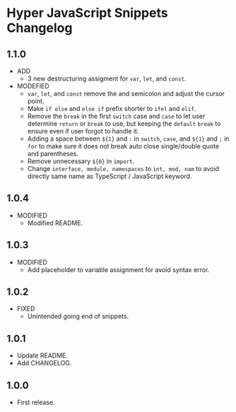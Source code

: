 # Hyper JavaScript Snippets Changelog

## 1.1.0

* ADD
  * 3 new destructuring assigment for `var`, `let`, and `const`.
* MODEFIED
  * `var`, `let`, and `const` remove the and semicolon and adjust the cursor point.
  * Make `if else` and `else if` prefix shorter to `ifel` and `elif`.
  * Remove the `break` in the first `switch` case and `case` to let user determine `return` or `break` to use, but keeping the `default` `break` to ensure even if user forgot to handle it.
  * Adding a space between `${1}` and `:` in `switch`, `case`, and `${1}` and `;` in `for` to make sure it does not break auto close single/double quote and parentheses.
  * Remove unnecessary `${0}` in `import`.
  * Change `interface, module, namespaces` to `int, mod, nam` to avoid directly same name as TypeScript / JavaScript keyword.

## 1.0.4

* MODIFIED
  * Modified README.

## 1.0.3

* MODIFIED
  * Add placeholder to variable assignment for avoid syntax error.

## 1.0.2

* FIXED
  * Unintended going end of snippets.

## 1.0.1

* Update README.
* Add CHANGELOG.

## 1.0.0

* First release.
